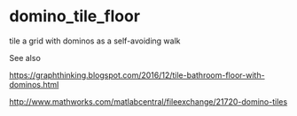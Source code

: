 # domino_tile_floor
tile a grid with dominos as a self-avoiding walk

See also

https://graphthinking.blogspot.com/2016/12/tile-bathroom-floor-with-dominos.html

http://www.mathworks.com/matlabcentral/fileexchange/21720-domino-tiles
